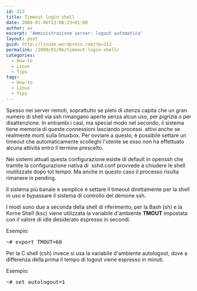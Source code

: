 ```yaml
---
id: 213
title: Timeout login shell
date: 2009-01-06T22:08:23+01:00
author: ax
excerpt: 'Amministrazione server: logout automatico'
layout: post
guid: http://linuax.wordpress.com/?p=213
permalink: /2009/01/06/timeout-login-shell/
categories:
  - How-to
  - Linux
  - Tips
tags:
  - How-to
  - Linux
  - Tips
---
```

Spesso nei server remoti, soprattutto se pieni di utenza capita che un gran numero di shell via ssh rimangano aperte senza alcun uso, per pigrizia o per disattenzione. In entrambi i casi, ma special modo nel secondo, il sistema tiene memoria di queste connessioni lasciando processi  attivi anche se realmente morti sulla linuxbox. Per ovviare a questo, è possibile settare un timeout che automaticamente scolleghi l'utente se esso non ha effettuato alcuna attività entro il termine prescelto.

Nei sistemi attuali questa configurazione esiste di default in openssh che tramite la configurazione nativa di  sshd.conf provvede a chiudere le shell inutilizzate dopo tot tempo. Ma anche in questo caso il processo risulta rimanere in pending.

Il sistema più banale e semplice è settare il timeout direttamente per la shell in uso e bypassare il sistema di controllo del demone ssh.

I modi sono due a seconda della shell di riferimento; per la Bash (sh) e la Korne Shell (ksc) viene utilizzata la variabile d'ambiente **TMOUT** impostata con il valore di idle desiderato espresso in secondi.

Esempio:

<pre>~# export TMOUT=60</pre>

Per la C shell (csh) invece si usa la variabile d'ambiente autologout, dove a differenza della prima il tempo di logout viene espresso in minuti.

Esempio:

<pre>~# set autologout=1</pre>

#

<pre></pre>